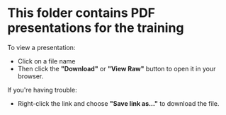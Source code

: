 # This folder contains PDF presentations for the training

To view a presentation:
- Click on a file name 
- Then click the **"Download"** or **"View Raw"** button to open it in your browser.

If you're having trouble:
- Right-click the link and choose **"Save link as…"** to download the file.
